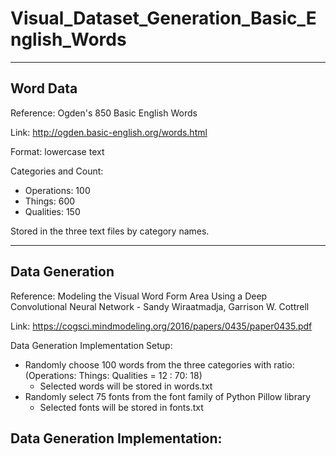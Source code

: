 # Visual_Dataset_Generation_Basic_English_Words

-----
## Word Data

Reference: Ogden's 850 Basic English Words

Link: http://ogden.basic-english.org/words.html

Format: lowercase text

Categories and Count: 
 - Operations: 100
 - Things: 600
 - Qualities: 150
 
 Stored in the three text files by category names. 

-----
## Data Generation

Reference: Modeling the Visual Word Form Area Using a Deep Convolutional Neural Network - Sandy Wiraatmadja, Garrison W. Cottrell

Link: https://cogsci.mindmodeling.org/2016/papers/0435/paper0435.pdf

Data Generation Implementation Setup: 
- Randomly choose 100 words from the three categories with ratio: (Operations: Things: Qualities = 12 : 70: 18)
  - Selected words will be stored in words.txt
- Randomly select 75 fonts from the font family of Python Pillow library
  - Selected fonts will be stored in fonts.txt

Data Generation Implementation: 
- 

